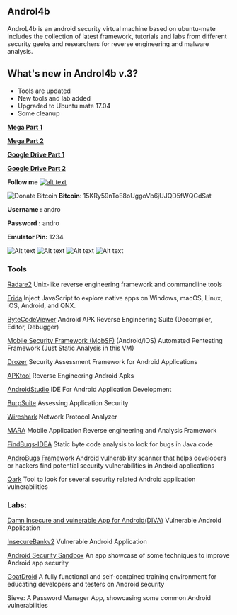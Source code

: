 ## **Androl4b**
 
AndroL4b is an android security virtual machine based on ubuntu-mate includes the collection of latest framework, tutorials and labs from different security geeks and researchers for reverse engineering and malware analysis.

What's new in Androl4b v.3?
-----------

  * Tools are updated
  * New tools and lab added
  * Upgraded to Ubuntu mate 17.04
  * Some cleanup
  


[**Mega Part 1**](https://mega.nz/#!Qu5QEbIZ!qWfwNI6owztdRN50lLryrg7w6MWGKx6m3omg7Bc8Tro)

[**Mega Part 2**](https://mega.nz/#!gmRyGJga!VnMqtaPxtr6TjpwQdoFwbisooBEPEera_GyW54djhaY)

[**Google Drive Part 1**](https://drive.google.com/file/d/0Bz6Pa2tB4VISYWJCZHNia2xSUTg/view?usp=sharing)

[**Google Drive Part 2**](https://drive.google.com/file/d/0Bz6Pa2tB4VISYW1pdDA0NDVmcW8/view?usp=sharing)

 
[1.1]: http://i.imgur.com/wWzX9uB.png
[1]: http://www.twitter.com/s3cdev

**Follow me** [![alt text][1.1]][1]

![Donate Bitcoin](https://png.icons8.com/bitcoin/color/50/000000) **Bitcoin**: 15KRy59nToE8oUggoVb6jUJQD5fWQGdSat

**Username :** andro

**Password :** andro

**Emulator Pin:** 1234

 


![Alt text](http://i68.tinypic.com/5wl536.png)
![Alt text](http://i63.tinypic.com/rjqio4.png)
![Alt text](http://i63.tinypic.com/2nq5fdi.png)
![Alt text](http://i63.tinypic.com/wcfxxz.png)




### **Tools**
 
 [Radare2](https://github.com/radare/radare2)
 Unix-like reverse engineering framework and commandline tools
 
 [Frida](https://www.frida.re)
 Inject JavaScript to explore native apps on Windows, macOS, Linux, iOS, Android, and QNX.
 
[ByteCodeViewer](https://github.com/konloch/bytecode-viewer)
 Android APK Reverse Engineering Suite (Decompiler, Editor, Debugger)
 
[Mobile Security Framework (MobSF)](https://github.com/ajinabraham/Mobile-Security-Framework-MobSF)
(Android/iOS) Automated Pentesting Framework (Just Static Analysis in this VM)
 
[Drozer](https://github.com/mwrlabs/drozer)
 Security Assessment Framework for Android Applications
 
 [APKtool](https://github.com/iBotPeaches/Apktool)
  Reverse Engineering Android Apks
  
  [AndroidStudio](http://developer.android.com/tools/studio/index.html)
   IDE For Android Application Development
   
[BurpSuite](https://portswigger.net/burp)
  Assessing Application Security
 
[Wireshark](https://www.wireshark.org)
 Network Protocol Analyzer
 
[MARA](https://github.com/xtiankisutsa/MARA_Framework)
  Mobile Application Reverse engineering and Analysis Framework
  
[FindBugs-IDEA](http://findbugs.sourceforge.net/)
   Static byte code analysis to look for bugs in Java code 
   
[AndroBugs Framework](https://github.com/AndroBugs/AndroBugs_Framework)
    Android vulnerability scanner that helps developers or hackers find potential security vulnerabilities in Android applications
    
 [Qark](https://github.com/linkedin/qark)
    Tool to look for several security related Android application vulnerabilities
 
 
### Labs:
 
[Damn Insecure and vulnerable App for Android(DIVA)](https://github.com/payatu/diva-android)
  Vulnerable Android Application
  
  [InsecureBankv2](https://github.com/dineshshetty/Android-InsecureBankv2)
   Vulnerable Android Application
   
   [Android Security Sandbox](https://github.com/rafaeltoledo/android-security)
   An app showcase of some techniques to improve Android app security
   
   [GoatDroid](https://github.com/jackMannino/OWASP-GoatDroid-Project)
    A fully functional and self-contained training environment for educating developers and testers on Android security
   
   Sieve: A Password Manager App, showcasing some common Android vulnerabilities
   
   


